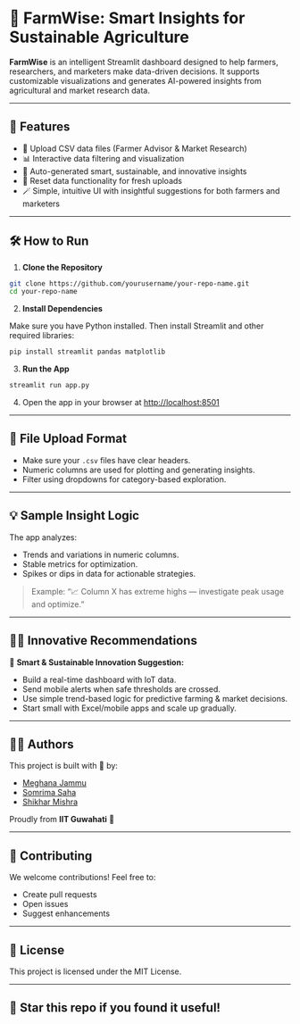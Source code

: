 # 🌾 FarmWise: Smart Insights for Sustainable Agriculture

**FarmWise** is an intelligent Streamlit dashboard designed to help farmers, researchers, and marketers make data-driven decisions. It supports customizable visualizations and generates AI-powered insights from agricultural and market research data.

---

## 🚀 Features

- 📁 Upload CSV data files (Farmer Advisor & Market Research)
- 📊 Interactive data filtering and visualization
- 🧠 Auto-generated smart, sustainable, and innovative insights
- 🔄 Reset data functionality for fresh uploads
- 🪄 Simple, intuitive UI with insightful suggestions for both farmers and marketers

---

## 🛠️ How to Run

1. **Clone the Repository**

```bash
git clone https://github.com/yourusername/your-repo-name.git
cd your-repo-name
```

2. **Install Dependencies**

Make sure you have Python installed. Then install Streamlit and other required libraries:

```bash
pip install streamlit pandas matplotlib
```

3. **Run the App**

```bash
streamlit run app.py
```

4. Open the app in your browser at [http://localhost:8501](http://localhost:8501)

---

## 📂 File Upload Format

- Make sure your `.csv` files have clear headers.
- Numeric columns are used for plotting and generating insights.
- Filter using dropdowns for category-based exploration.

---

## 💡 Sample Insight Logic

The app analyzes:
- Trends and variations in numeric columns.
- Stable metrics for optimization.
- Spikes or dips in data for actionable strategies.

> Example: “📈 Column X has extreme highs — investigate peak usage and optimize.”

---

## 👨‍🔬 Innovative Recommendations

🧠 **Smart & Sustainable Innovation Suggestion:**
- Build a real-time dashboard with IoT data.
- Send mobile alerts when safe thresholds are crossed.
- Use simple trend-based logic for predictive farming & market decisions.
- Start small with Excel/mobile apps and scale up gradually.

---

## 👩‍💻 Authors

This project is built with 💚 by:

- [Meghana Jammu](https://github.com/yourusername)
- [Somrima Saha](https://github.com/username)
- [Shikhar Mishra](https://github.com/username)

Proudly from **IIT Guwahati** 🐘

---

## 🤝 Contributing

We welcome contributions! Feel free to:
- Create pull requests
- Open issues
- Suggest enhancements

---

## 📄 License

This project is licensed under the MIT License.

---

## 🌟 Star this repo if you found it useful!

